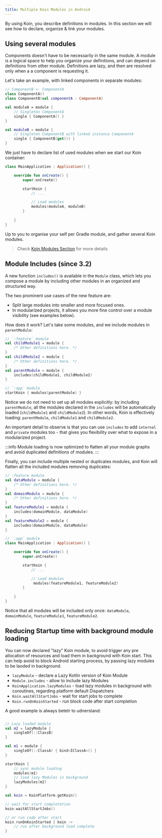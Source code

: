 ```yaml
---
title: Multiple Koin Modules in Android
---
```


By using Koin, you describe definitions in modules. In this section we will see how to declare, organize & link your modules.

## Using several modules

Components doesn't have to be necessarily in the same module. A module is a logical space to help you organize your definitions, and can depend on definitions from other
module. Definitions are lazy, and then are resolved only when a a component is requesting it.

Let's take an example, with linked components in separate modules:

```kotlin
// ComponentB <- ComponentA
class ComponentA()
class ComponentB(val componentA : ComponentA)

val moduleA = module {
    // Singleton ComponentA
    single { ComponentA() }
}

val moduleB = module {
    // Singleton ComponentB with linked instance ComponentA
    single { ComponentB(get()) }
}
```

We just have to declare list of used modules when we start our Koin container:

```kotlin
class MainApplication : Application() {

    override fun onCreate() {
        super.onCreate()

        startKoin {
            // ...

            // Load modules
            modules(moduleA, moduleB)
        }
        
    }
}
```
Up to you to organise your self per Gradle module, and gather several Koin modules.

> Check [Koin Modules Section](../koin-core/modules) for more details

## Module Includes (since 3.2)

A new function `includes()` is available in the `Module` class, which lets you compose a module by including other modules in an organized and structured way.

The two prominent use cases of the new feature are:
- Split large modules into smaller and more focused ones.
- In modularized projects, it allows you more fine control over a module visibility (see examples below).

How does it work? Let's take some modules, and we include modules in `parentModule`:

```kotlin
// `:feature` module
val childModule1 = module {
    /* Other definitions here. */
}
val childModule2 = module {
    /* Other definitions here. */
}
val parentModule = module {
    includes(childModule1, childModule2)
}

// `:app` module
startKoin { modules(parentModule) }
```

Notice we do not need to set up all modules explicitly: by including `parentModule`, all the modules declared in the `includes` will be automatically loaded (`childModule1` and `childModule2`).  In other words, Koin is effectively loading: `parentModule`, `childModule1` and `childModule2`.

An important detail to observe is that you can use `includes` to add `internal` and `private` modules too - that gives you flexibility over what to expose in a modularized project.

:::info
Module loading is now optimized to flatten all your module graphs and avoid duplicated definitions of modules.
:::

Finally, you can include multiple nested or duplicates modules, and Koin will flatten all the included modules removing duplicates:

```kotlin
// :feature module
val dataModule = module {
    /* Other definitions here. */
}
val domainModule = module {
    /* Other definitions here. */
}
val featureModule1 = module {
    includes(domainModule, dataModule)
}
val featureModule2 = module {
    includes(domainModule, dataModule)
}
```

```kotlin
// `:app` module
class MainApplication : Application() {

    override fun onCreate() {
        super.onCreate()

        startKoin {
            // ...

            // Load modules
             modules(featureModule1, featureModule2)
        }
        
    }
}
```

Notice that all modules will be included only once: `dataModule`, `domainModule`, `featureModule1`, `featureModule2`.


## Reducing Startup time with background module loading

You can now declared "lazy" Koin module, to avoid trigger any pre allocation of resources and load them in background with Koin start. This can help avoid to block Android starting process, by passing lazy modules to be laoded in background.

- `lazyModule` - declare a Lazy Kotlin version of Koin Module
- `Module.includes` - allow to include lazy Modules
- `KoinApplication.lazyModules` - load lazy modules in background with coroutines, regarding platform default Dispatchers
- `Koin.waitAllStartJobs` - wait for start jobs to complete
- `Koin.runOnKoinStarted` - run block code after start completion

A good example is always betetr to udnerstand:

```kotlin

// Lazy loaded module
val m2 = lazyModule {
    singleOf(::ClassB)
}

val m1 = module {
    singleOf(::ClassA) { bind<IClassA>() }
}

startKoin {
    // sync module loading
    modules(m1)
    // load lazy Modules in background
    lazyModules(m2)
}

val koin = KoinPlatform.getKoin()

// wait for start completetion
koin.waitAllStartJobs()

// or run code after start
koin.runOnKoinStarted { koin ->
    // run after background load complete
}
```